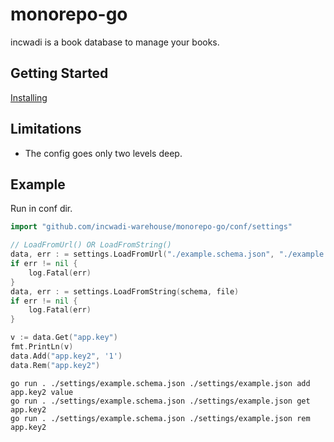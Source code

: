 # monorepo-go

incwadi is a book database to manage your books.

## Getting Started

[Installing](https://github.com/incwadi-warehouse/docu)

## Limitations

- The config goes only two levels deep.

## Example

Run in conf dir.

```go
import "github.com/incwadi-warehouse/monorepo-go/conf/settings"

// LoadFromUrl() OR LoadFromString()
data, err : = settings.LoadFromUrl("./example.schema.json", "./example.json")
if err != nil {
    log.Fatal(err)
}
data, err : = settings.LoadFromString(schema, file)
if err != nil {
    log.Fatal(err)
}

v := data.Get("app.key")
fmt.PrintLn(v)
data.Add("app.key2", '1')
data.Rem("app.key2")
```

```shell
go run . ./settings/example.schema.json ./settings/example.json add app.key2 value
go run . ./settings/example.schema.json ./settings/example.json get app.key2
go run . ./settings/example.schema.json ./settings/example.json rem app.key2
```
